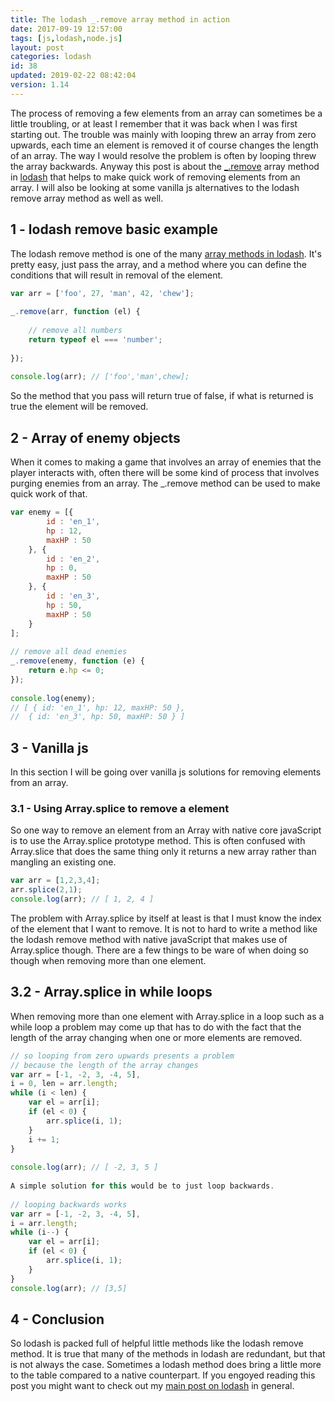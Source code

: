 ```yaml
---
title: The lodash _.remove array method in action
date: 2017-09-19 12:57:00
tags: [js,lodash,node.js]
layout: post
categories: lodash
id: 38
updated: 2019-02-22 08:42:04
version: 1.14
---
```


The process of removing a few elements from an array can sometimes be a little troubling, or at least I remember that it was back when I was first starting out. The trouble was mainly with looping threw an array from zero upwards, each time an element is removed it of course changes the length of an array. The way I would resolve the problem is often by looping threw the array backwards. Anyway this post is about the [_.remove](https://lodash.com/docs/4.17.4#remove) array method in [lodash](https://lodash.com/) that helps to make quick work of removing elements from an array. I will also be looking at some vanilla js alternatives to the lodash remove array method as well as well.

<!-- more -->


## 1 - lodash remove basic example

The lodash remove method is one of the many [array methods in lodash](/2019/02/14/lodash_array/). It's pretty easy, just pass the array, and a method where you can define the conditions that will result in removal of the element.

```js
var arr = ['foo', 27, 'man', 42, 'chew'];
 
_.remove(arr, function (el) {
 
    // remove all numbers
    return typeof el === 'number';
 
});
 
console.log(arr); // ['foo','man',chew];
```

So the method that you pass will return true of false, if what is returned is true the element will be removed.

## 2 - Array of enemy objects

When it comes to making a game that involves an array of enemies that the player interacts with, often there will be some kind of process that involves purging enemies from an array. The _.remove method can be used to make quick work of that.

```js
var enemy = [{
        id : 'en_1',
        hp : 12,
        maxHP : 50
    }, {
        id : 'en_2',
        hp : 0,
        maxHP : 50
    }, {
        id : 'en_3',
        hp : 50,
        maxHP : 50
    }
];
 
// remove all dead enemies
_.remove(enemy, function (e) {
    return e.hp <= 0;
});
 
console.log(enemy);
// [ { id: 'en_1', hp: 12, maxHP: 50 },
//  { id: 'en_3', hp: 50, maxHP: 50 } ]
```

## 3 - Vanilla js

In this section I will be going over vanilla js solutions for removing elements from an array.

### 3.1 - Using Array.splice to remove a element

So one way to remove an element from an Array with native core javaScript is to use the Array.splice prototype method. This is often confused with Array.slice that does the same thing only it returns a new array rather than mangling an existing one.

```js
var arr = [1,2,3,4];
arr.splice(2,1);
console.log(arr); // [ 1, 2, 4 ]
```

The problem with Array.splice by itself at least is that I must know the index of the element that I want to remove. It is not to hard to write a method like the lodash remove method with native javaScript that makes use of Array.splice though. There are a few things to be ware of when doing so though when removing more than one element.

## 3.2 - Array.splice in while loops

When removing more than one element with Array.splice in a loop such as a while loop a problem may come up that has to do with the fact that the length of the array changing when one or more elements are removed.

```js
// so looping from zero upwards presents a problem
// because the length of the array changes
var arr = [-1, -2, 3, -4, 5],
i = 0, len = arr.length;
while (i < len) {
    var el = arr[i];
    if (el < 0) {
        arr.splice(i, 1);
    }
    i += 1;
}
 
console.log(arr); // [ -2, 3, 5 ]
 
A simple solution for this would be to just loop backwards.
 
// looping backwards works
var arr = [-1, -2, 3, -4, 5],
i = arr.length;
while (i--) {
    var el = arr[i];
    if (el < 0) {
        arr.splice(i, 1);
    }
}
console.log(arr); // [3,5]
```

## 4 - Conclusion

So lodash is packed full of helpful little methods like the lodash remove method. It is true that many of the methods in lodash are redundant, but that is not always the case. Sometimes a lodash method does bring a little more to the table compared to a native counterpart. If you engoyed reading this post you might want to check out my [main post on lodash](/2019/02/15/lodash/) in general.
